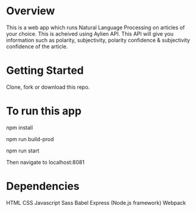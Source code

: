 # Overview
This is a web app which runs Natural Language Processing on articles of your choice. This is acheived using Aylien API. This API will give you information such as polarity, subjectivity, polarity confidence & subjectivity confidence of the article. 

# Getting Started
Clone, fork or download this repo.

# To run this app
npm install

npm run build-prod

npm run start

Then navigate to localhost:8081

# Dependencies
HTML
CSS
Javascript
Sass
Babel
Express (Node.js framework)
Webpack

